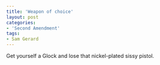 ```yaml
---
title: 'Weapon of choice'
layout: post
categories:
- 'Second Amendment'
tags:
- Sam Gerard
---
```


Get yourself a Glock and lose that nickel-plated sissy pistol.
